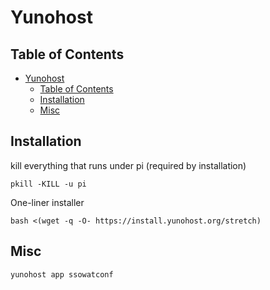 # Yunohost

## Table of Contents

- [Yunohost](#yunohost)
  - [Table of Contents](#table-of-contents)
  - [Installation](#installation)
  - [Misc](#misc)

## Installation

kill everything that runs under pi (required by installation)

```shell
pkill -KILL -u pi
```

One-liner installer

```shell
bash <(wget -q -O- https://install.yunohost.org/stretch)
```

## Misc

```shell
yunohost app ssowatconf
```
